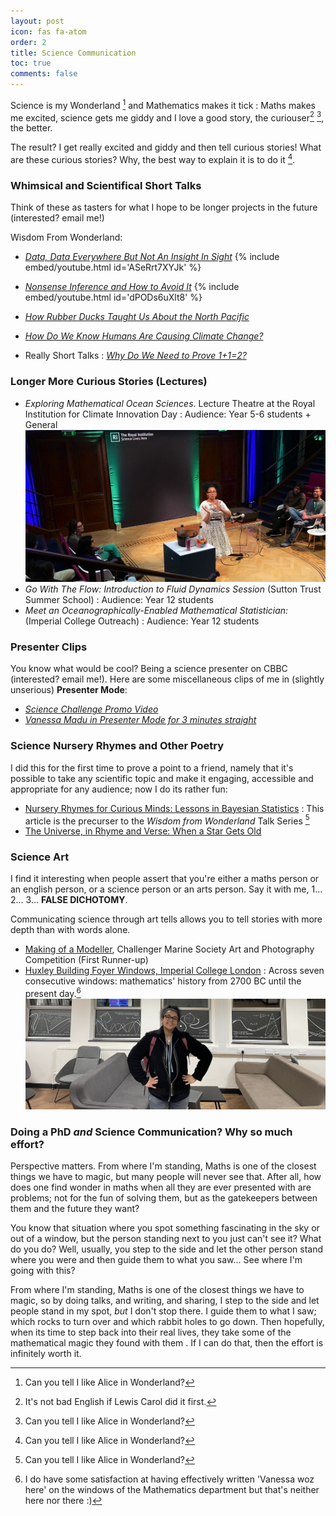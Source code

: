 ```yaml
---
layout: post
icon: fas fa-atom
order: 2
title: Science Communication
toc: true
comments: false
---
```



Science is my Wonderland [^alice] and Mathematics makes it tick
: Maths makes me excited, science gets me giddy and I love a good story, the curiouser[^carol] [^alice], the better.

The result? I get really excited and giddy and then tell curious stories! What are these curious stories? Why, the best way to explain it is to do it [^alice].

### <i class="fas fa-comment"></i> Whimsical and Scientifical Short Talks

Think of these as tasters for what I hope to be longer projects in the future (interested? email me!)

Wisdom From Wonderland:
* [*Data, Data Everywhere But Not An Insight In Sight*](https://youtu.be/ASeRrt7XYJk)
{% include embed/youtube.html id='ASeRrt7XYJk' %}

* [*Nonsense Inference and How to Avoid It*](https://youtu.be/dPODs6uXlt8)
{% include embed/youtube.html id='dPODs6uXlt8' %}

* [*How Rubber Ducks Taught Us About the North Pacific*](https://youtu.be/q_mtX0ciC_s)
* [*How Do We Know Humans Are Causing Climate Change?*](https://youtu.be/GjwItMMFO8c)
* Really Short Talks
: [*Why Do We Need to Prove 1+1=2?*](https://youtu.be/PsWQMwSbTe0)

### <i class="fas fa-person-chalkboard"></i> Longer More Curious Stories (Lectures)
* *Exploring Mathematical Ocean Sciences*. Lecture Theatre at the Royal Institution for Climate Innovation Day 
: Audience\: Year 5-6 students + General 
![Desktop View](/assets/img/ri.jpg)
* *Go With The Flow\: Introduction to Fluid Dynamics Session* (Sutton Trust Summer School) 
: Audience\: Year 12 students
* *Meet an Oceanographically-Enabled Mathematical Statistician:* (Imperial College Outreach) 
: Audience\: Year 12 students

### <i class="fas fa-chalkboard-user"></i> Presenter Clips

You know what would be cool? Being a science presenter on CBBC (interested? email me!). Here are some miscellaneous clips of me in (slightly unserious) **Presenter Mode**:

* [*Science Challenge Promo Video*](https://youtube.com/shorts/iyU5bNSjNLg)
* [*Vanessa Madu in Presenter Mode for 3 minutes straight*](https://youtu.be/Ff4YN1j7--s)

### <i class="fas fa-pen-nib"></i> Science Nursery Rhymes and Other Poetry

 I did this for the first time to prove a point to a friend, namely that it's possible to take any scientific topic and make it engaging, accessible and appropriate for any audience; now I do its rather fun:

- [Nursery Rhymes for Curious Minds: Lessons in Bayesian Statistics](https://medium.com/@vanessamadu/nursery-rhymes-for-curious-minds-the-queen-of-hearts-messes-up-her-tarts-43580870a2d3)
: This article is the precurser to the *Wisdom from Wonderland* Talk Series [^alice]
- [The Universe, in Rhyme and Verse: When a Star Gets Old](https://medium.com/@vanessamadu/the-universe-in-rhyme-and-verse-when-a-star-gets-old-a55e07681832)

### <i class = "fas fa-palette"></i> Science Art

I find it interesting when people assert that you're either a maths person or an english person, or a science person or an arts person. Say it with me, 1... 2... 3... **FALSE DICHOTOMY**.

Communicating science through art tells allows you to tell stories with more depth than with words alone. 

* [Making of a Modeller](https://vanessamadu.github.io/posts/making-of-a-modeller/), Challenger Marine Society Art and Photography Competition (First Runner-up)
* [Huxley Building Foyer Windows, Imperial College London](https://www.imperial.ac.uk/news/251858/new-window-displays-huxley-building-weave/)
: Across seven consecutive windows: mathematics' history from 2700 BC until the present day.[^vanessa-woz-here]
![Desktop View](/assets/img/windows.jpg)

### Doing a PhD *and* Science Communication? Why so much effort?

Perspective matters. From where I'm standing, Maths is one of the closest things we have to magic, but many people will never see that. After all, how does one find wonder in maths when all they are ever presented with are problems; not for the fun of solving them, but as the gatekeepers between them and the future they want?

You know that situation where you spot something fascinating in the sky or out of a window, but the person standing next to you just can't see it? What do you do? Well, usually, you step to the side and let the other person stand where you were and then guide them to what you saw... See where I'm going with this? 

From where I'm standing, Maths is one of the closest things we have to magic, so by doing talks, and writing, and sharing, I step to the side and let people stand in my spot, *but* I don't stop there. I guide them to what I saw; which rocks to turn over and which rabbit holes to go down. 
Then hopefully, when its time to step back into their real lives, they take some of the mathematical magic they found with them <i class="fas fa-magic-wand-sparkles"></i>. If I can do that, then the effort is infinitely worth it.


[^carol]: It's not bad English if Lewis Carol did it first.
[^alice]: Can you tell I like Alice in Wonderland?
[^vanessa-woz-here]: I do have some satisfaction at having effectively written 'Vanessa woz here' on the windows of the Mathematics department but that's neither here nor there :)
